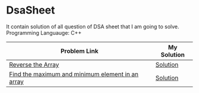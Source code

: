 # DsaSheet
It contain solution of all question of DSA sheet that I am going to solve.
Programming Languauge: C++

| Problem Link  | My Solution |
| ------------- | ------------- |
| [Reverse the Array](https://www.geeksforgeeks.org/write-a-program-to-reverse-an-array-or-string/)  | [Solution](https://github.com/sneha-baser/DsaSheet/blob/main/ReverseArray.cpp)  |
| [Find the maximum and minimum element in an array](https://www.geeksforgeeks.org/maximum-and-minimum-in-an-array/)| [Solution](https://github.com/sneha-baser/DsaSheet/blob/main/ReverseArray.cpp)  |

